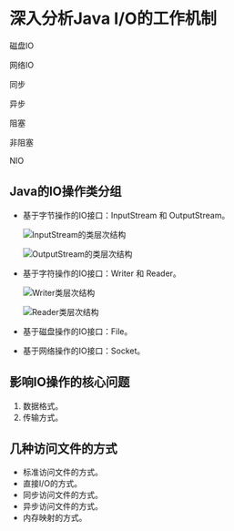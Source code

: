 # 深入分析Java I/O的工作机制

磁盘IO

网络IO

同步

异步

阻塞

非阻塞

NIO

## Java的IO操作类分组

- 基于字节操作的IO接口：InputStream 和 OutputStream。

  ![InputStream的类层次结构](C:/Users/ZGY/AppData/Roaming/Typora/typora-user-images/1563601055028.png)

  

  ![OutputStream的类层次结构](C:/Users/ZGY/AppData/Roaming/Typora/typora-user-images/1563601826581.png)

  

- 基于字符操作的IO接口：Writer 和 Reader。

  ![Writer类层次结构](C:/Users/ZGY/AppData/Roaming/Typora/typora-user-images/1563602353863.png)

  

  ![Reader类层次结构](C:/Users/ZGY/AppData/Roaming/Typora/typora-user-images/1563602661283.png)

- 基于磁盘操作的IO接口：File。

- 基于网络操作的IO接口：Socket。

## 影响IO操作的核心问题

1. 数据格式。
2. 传输方式。

## 几种访问文件的方式

- 标准访问文件的方式。
- 直接I/O的方式。
- 同步访问文件的方式。
- 异步访问文件的方式。
- 内存映射的方式。